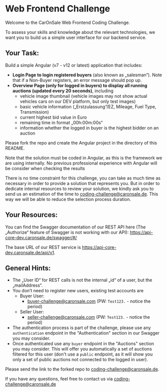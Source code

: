 # Web Frontend Challenge

Welcome to the CarOnSale Web Frontend Coding Challenge.

To assess your skills and knowledge about the relevant technologies, we want you to build us a simple user interface for our backend service.

## Your Task:

Build a simple Angular (v7 - v12 or latest) application that includes:
- **Login Page to login registered buyers** (also known as „salesman“). Note that if a Non-Buyer registers, an error message should pop up.
- **Overview Page (only for logged in buyers) to display all running auctions (updated every 20 seconds)**, including
   - vehicle image thumbnail (vehicle images may not show actual vehicles cars on our DEV platform, but only test images)
   - basic vehicle information („Erstzulassung“/EZ, Mileage, Fuel Type, Transmission)
   - current highest bid value in Euro
   - remaining time in format „00h:00m:00s“
   - information whether the logged in buyer is the highest bidder on an auction
   
Please fork the repo and create the Angular project in the directory of this README.

Note that the solution must be coded in Angular, as this is the framework we are using internally. 
No previous professional experience with Angular will be consider when checking the results

There is no time constraint for this challenge, you can take as much time as necessary in order to provide a solution that represents you. 
But in order to dedicate internal resources to review your solution, we kindly ask you to send us an estimation of the time to <coding-challenge@caronsale.de>. This way we will be able to reduce the selection process duration.

## Your Resources:

You can find the Swagger documentation of our REST API here (The „Authorize“ feature of Swagger is not working with our API):
https://api-core-dev.caronsale.de/swagger/#/

The base URL of our REST service is <https://api-core-dev.caronsale.de/api/v1>.


## General Hints:

- The „User ID“ for REST calls is not the internal „id“ of a user, but the „mailAddress“.
- You don’t need to register new users, existing test accounts are
   - Buyer User:
      - buyer-challenge@caronsale.com (PW: `Test123.` - notice the period)
   - Seller User:
      - seller-challenge@caronsale.com (PW: `Test123.` - notice the period)
- The authentication process is part of the challenge, please use any `authentication` endpoint in the "Authentication" section in our Swagger you may consider.
- Once authenticated use any `buyer` endpoint in the "Auctions" section you may consider. This will offer you automatically a set of auctions filtered for this user (don't use a `public` endpoint, as it will show you only a set of public auctions not connected to the logged in user).

Please send the link to the forked repo to coding-challenge@caronsale.de.

If you have any questions, feel free to contact us via <coding-challenge@caronsale.de>
